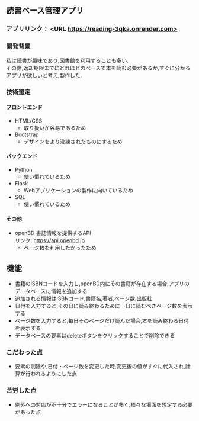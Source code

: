 ## 読書ペース管理アプリ
### アプリリンク： <URL https://reading-3qka.onrender.com>
### 開発背景
私は読書が趣味であり,図書館を利用することも多い.  
その際,返却期限までにどれほどのペースで本を読む必要があるか,すぐに分かるアプリが欲しいと考え,製作した.
### 技術選定
#### フロントエンド
- HTML/CSS
	- 取り扱いが容易であるため
- Bootstrap
	- デザインをより洗練されたものにするため
#### バックエンド
- Python
	- 使い慣れているため
- Flask
	- Webアプリケーションの製作に向いているため
- SQL
	- 使い慣れているため
#### その他
- openBD
書誌情報を提供するAPI   
リンク: https://api.openbd.jp
	- ページ数を利用したかったため
## 機能
- 書籍のISBNコードを入力し,openBD内にその書籍が存在する場合,アプリのデータベースに情報を追加する
- 追加される情報はISBNコード,書籍名,著者,ページ数,出版社
- 日付を入力すると,その日に読み終わるために一日に読むべきページ数を表示する
- ページ数を入力すると,毎日そのページだけ読んだ場合,本を読み終わる日付を表示する
- データベースの要素はdeleteボタンをクリックすることで削除できる
### こだわった点
- 要素の削除や,日付・ページ数を変更した時,変更後の値がすぐに代入され,計算が行われるようにした点
### 苦労した点
- 例外への対応が不十分でエラーになることが多く,様々な場面を想定する必要があった点
